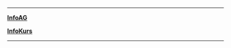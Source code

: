 ----------------------------------------------
__[InfoAG](https://ktheu.github.io/InfoAG/)__

__[InfoKurs](https://ktheu.github.io/infoKurs/)__

-------------------------------------------------